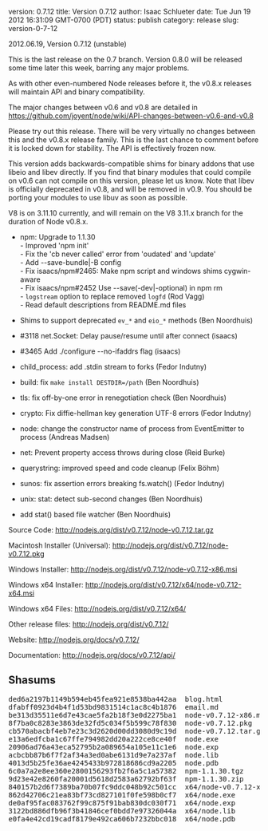 version: 0.7.12
title: Version 0.7.12
author: Isaac Schlueter
date: Tue Jun 19 2012 16:31:09 GMT-0700 (PDT)
status: publish
category: release
slug: version-0-7-12

<p>2012.06.19, Version 0.7.12 (unstable)  </p>
<p>This is the last release on the 0.7 branch.  Version 0.8.0 will be released some time later this week, barring any major problems.  </p>
<p>As with other even-numbered Node releases before it, the v0.8.x releases will maintain API and binary compatibility.  </p>
<p>The major changes between v0.6 and v0.8 are detailed in <a href="https://github.com/joyent/node/wiki/API-changes-between-v0.6-and-v0.8">https://github.com/joyent/node/wiki/API-changes-between-v0.6-and-v0.8</a>  </p>
<p>Please try out this release.  There will be very virtually no changes between this and the v0.8.x release family.  This is the last chance to comment before it is locked down for stability.  The API is effectively frozen now.  </p>
<p>This version adds backwards-compatible shims for binary addons that use libeio and libev directly.  If you find that binary modules that could compile on v0.6 can not compile on this version, please let us know. Note that libev is officially deprecated in v0.8, and will be removed in v0.9.  You should be porting your modules to use libuv as soon as possible.  </p>
<p>V8 is on 3.11.10 currently, and will remain on the V8 3.11.x branch for the duration of Node v0.8.x.   </p>
<ul>   <li><p>npm: Upgrade to 1.1.30<br> - Improved &apos;npm init&apos;<br> - Fix the &apos;cb never called&apos; error from &apos;oudated&apos; and &apos;update&apos;<br> - Add --save-bundle|-B config<br> - Fix isaacs/npm#2465: Make npm script and windows shims cygwin-aware<br> - Fix isaacs/npm#2452 Use --save(-dev|-optional) in npm rm<br> - <code>logstream</code> option to replace removed <code>logfd</code> (Rod Vagg)<br> - Read default descriptions from README.md files </p>
  </li> <li><p>Shims to support deprecated <code>ev_*</code> and <code>eio_*</code> methods (Ben Noordhuis)</p>
  </li> <li><p>#3118 net.Socket: Delay pause/resume until after connect (isaacs)</p>
  </li> <li><p>#3465 Add ./configure --no-ifaddrs flag (isaacs)</p>
  </li> <li><p>child_process: add .stdin stream to forks (Fedor Indutny)</p>
  </li> <li><p>build: fix <code>make install DESTDIR=/path</code> (Ben Noordhuis)</p>
  </li> <li><p>tls: fix off-by-one error in renegotiation check (Ben Noordhuis)</p>
  </li> <li><p>crypto: Fix diffie-hellman key generation UTF-8 errors (Fedor Indutny)</p>
  </li> <li><p>node: change the constructor name of process from EventEmitter to process (Andreas Madsen)</p>
  </li> <li><p>net: Prevent property access throws during close (Reid Burke)</p>
  </li> <li><p>querystring: improved speed and code cleanup (Felix Böhm)</p>
  </li> <li><p>sunos: fix assertion errors breaking fs.watch() (Fedor Indutny)</p>
  </li> <li><p>unix: stat: detect sub-second changes (Ben Noordhuis)</p>
  </li> <li><p>add stat() based file watcher (Ben Noordhuis)</p>
  </li> </ul> <p>Source Code: <a href="http://nodejs.org/dist/v0.7.12/node-v0.7.12.tar.gz">http://nodejs.org/dist/v0.7.12/node-v0.7.12.tar.gz</a>  </p>
  <p>Macintosh Installer (Universal): <a href="http://nodejs.org/dist/v0.7.12/node-v0.7.12.pkg">http://nodejs.org/dist/v0.7.12/node-v0.7.12.pkg</a>  </p>
  <p>Windows Installer: <a href="http://nodejs.org/dist/v0.7.12/node-v0.7.12-x86.msi">http://nodejs.org/dist/v0.7.12/node-v0.7.12-x86.msi</a>  </p>
  <p>Windows x64 Installer: <a href="http://nodejs.org/dist/v0.7.12/x64/node-v0.7.12-x64.msi">http://nodejs.org/dist/v0.7.12/x64/node-v0.7.12-x64.msi</a>  </p>
  <p>Windows x64 Files: <a href="http://nodejs.org/dist/v0.7.12/x64/">http://nodejs.org/dist/v0.7.12/x64/</a>  </p>
  <p>Other release files: <a href="http://nodejs.org/dist/v0.7.12/">http://nodejs.org/dist/v0.7.12/</a>  </p>
  <p>Website: <a href="http://nodejs.org/docs/v0.7.12/">http://nodejs.org/docs/v0.7.12/</a>  </p>
  <p>Documentation: <a href="http://nodejs.org/docs/v0.7.12/api/">http://nodejs.org/docs/v0.7.12/api/</a> </p>

<h2>Shasums</h2>

<pre>ded6a2197b1149b594eb45fea921e8538ba442aa  blog.html
dfabff0923d4b4f1d53bd9831514c1ac8c4b1876  email.md
be313d35511e6d7e43cae5fa2b18f3e0d2275ba1  node-v0.7.12-x86.msi
8f7ba0c8283e3863de32fd5c034f5b599c78f830  node-v0.7.12.pkg
cb570abacbf4eb7e23c3d2620d00dd3080d9c19d  node-v0.7.12.tar.gz
e13a6edfcba1c67ffe794982dd20a222ce8ce40f  node.exe
20906ad76a43eca52795b2a089654a105e11c1e6  node.exp
acbcbb87b6f7f2af34a3ed0abe6131d9e7a237af  node.lib
4013d5b25fe36ae4245433b972818686cd9a2205  node.pdb
6c0a7a2e8ee360e2800156293fb2f6a5c1a57382  npm-1.1.30.tgz
9d23e42e8260fa20001d5618d2583a62792bf63f  npm-1.1.30.zip
840157b2d6f7389ba70b07fc9ddc048b92c501cc  x64/node-v0.7.12-x64.msi
862d42706c21ea83bf73cd827101f0fe598b0cf7  x64/node.exe
de0af95fac083762f99c875f91bab830dc030f71  x64/node.exp
3122bd886dfb96f3b41846cef0bdd7e97326044a  x64/node.lib
e0fa4e42cd19cadf8179e492ca606b7232bbc018  x64/node.pdb</pre>
